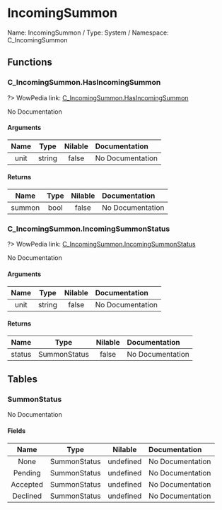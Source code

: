 # IncomingSummon

Name: IncomingSummon / Type: System / Namespace: C_IncomingSummon

## Functions

### C_IncomingSummon.HasIncomingSummon
?> WowPedia link: [C_IncomingSummon.HasIncomingSummon](https://wow.gamepedia.com/API_C_IncomingSummon.HasIncomingSummon)

No Documentation

#### Arguments
|Name|Type|Nilable|Documentation|
|:---:|:---:|:---:|:---|
|unit|string|false|No Documentation|
#### Returns
|Name|Type|Nilable|Documentation|
|:---:|:---:|:---:|:---|
|summon|bool|false|No Documentation|
### C_IncomingSummon.IncomingSummonStatus
?> WowPedia link: [C_IncomingSummon.IncomingSummonStatus](https://wow.gamepedia.com/API_C_IncomingSummon.IncomingSummonStatus)

No Documentation

#### Arguments
|Name|Type|Nilable|Documentation|
|:---:|:---:|:---:|:---|
|unit|string|false|No Documentation|
#### Returns
|Name|Type|Nilable|Documentation|
|:---:|:---:|:---:|:---|
|status|SummonStatus|false|No Documentation|
## Tables

### SummonStatus

No Documentation

#### Fields
|Name|Type|Nilable|Documentation|
|:---:|:---:|:---:|:---|
|None|SummonStatus|undefined|No Documentation|
|Pending|SummonStatus|undefined|No Documentation|
|Accepted|SummonStatus|undefined|No Documentation|
|Declined|SummonStatus|undefined|No Documentation|